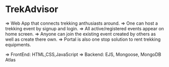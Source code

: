 TrekAdvisor
==================
=> Web App that connects trekking anthusiasts around.
=> One can host a trekking event by signup and login.
=> All active/registered events appear on home screen.
=> Anyone can join the existing event created by others as well as create there own.
=> Portal is also one stop solution to rent trekking equipments.


=> FrontEnd: HTML,CSS,JavaScript
=> Backend: EJS, Mongoose, MongoDB Atlas
